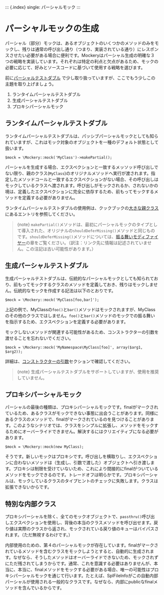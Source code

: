 ::: {.index}
single: パーシャルモック
:::

パーシャルモックの生成
======================

パーシャル（部分）モックは、あるオブジェクトのいくつかのメソッドのみをモックし、残りは通常の呼び出し通り（つまり、実装されている通り）にレスポンスさせたい必要がある場合に便利です。Mockeryはパーシャル生成の明確な３つの戦略を実装しています。それぞれは特定の利点と欠点があるため、モックの必要に応じて、好みとソースコードに基づいて使用する戦略を選びます。

前に[パーシャルテストダブル](creating_test_doubles.htm#パーシャルテストダブル)
で少し取り扱っていますが、ここでもう少しこの主題を取り上げましょう。

1.  ランタイムパーシャルテストダブル
2.  生成パーシャルテストダブル
3.  プロキシパーシャルモック

ランタイムパーシャルテストダブル
--------------------------------

ランタイムパーシャルテストダブルは、パッシブパーシャルモックとしても知られていますが、これはモック対象のオブジェクトを一種のデフォルト状態として扱います。

``` {.php}
$mock = \Mockery::mock('MyClass')->makePartial();
```

パーシャルを生成する場合、エクスペクションと一致するメッソッド呼び出しでない限り、親のクラス(`MyClass`)のオリジナルメソッドへ実行が渡されます。指定したメソッドコールと一致するエクスペクションがない場合、その呼び出しはモックしているクラスへ渡されます。呼び出しがモックされるか、されないかの境は、定義したエクスペクションに完全に依存するため、前もってモックするメソッドを定義する必要がありません。

ランタイムパーシャルテストダブルの使用例は、クックブックの[大きな親クラス](big_parent_class.html)にあるエントリを参照してください。

> {note}
> `makePartial()`メソッドは、最初にパーシャルモックのタイプとして導入された、オリジナルの`shouldDeferMissing()`メソッドと同じものです。`shouldDeferMissing()`メソッドについては、[振る舞いモディファイヤー](creating_test_doubles.html#振る舞いモディファイヤー)の章をご覧ください。（訳注：リンク先に情報は記述されていません。この注記は古い可能性があります。）

生成パーシャルテストダブル
--------------------------

生成パーシャルテストダブルは、伝統的なパーシャルモックとしても知られており、前もってモックするクラスのメソッドを定義しておき、残りはモックしません。伝統的なモックを作成する記法は以下のとおりです。

``` {.php}
$mock = \Mockery::mock('MyClass[foo,bar]');
```

上記の例で、MyClassの`foo()`と`bar()`メソッドはモックされますが、MyClassのその他のクラスではしません。`foo()`と`bar()`メソッドのモックでの振る舞いを指示するため、エクスペクションを定義する必要があります。

モックしないメソッドが関連する可能性があるため、コンストラクターの引数を渡せることを忘れないでください。

``` {.php}
$mock = \Mockery::mock('MyNamespace\MyClass[foo]', array($arg1, $arg2));
```

詳細は、[コンストラクターの引数](creating_test_doubles.html#コンストラクターの引数)セクションで確認してください。

> {note}
> 生成パーシャルテストダブルをサポートしていますが、使用を推奨していません。

プロキシパーシャルモック
------------------------

パーシャルの最後の種類は、プロキシパーシャルモックです。finalがマークされているため、あるクラスがモックできない事態に出会うことがあります。同様にあるクラスのメソッドで、finalがマークされているのを見つけることがあります。このようなシナリオでは、クラスをシンプルに拡張し、メソッドをモックするためにオーバーライドできません。解決するにはクリエイティブになる必要があります。

``` {.php}
$mock = \Mockery::mock(new MyClass);
```

そうです。新しいモックはプロキシです。呼び出しを横取りし、エクスペクションに合わないメソッドは（生成し、引数で渡した）オブジェクトへ引き渡します。プロキシは制限を受けていないため、これにより間接的にfinalがついているメソッドをモックできるのです。トレードオフは明らかです。プロキシパーシャルは、モックしているクラスのタイプヒントのチェックに失敗します。クラスは拡張できないからです。

特別な内部クラス
----------------

プロキシパーシャルを除く、全てのモックオブジェクトで、`passthru()`呼び出しエクスペクションを使用し、背後の本当のクラスメソッドを呼び出せます。戻り値は実際のクラスから返され、モックされている戻り値のキューはバイパスされます。（ただ無視するわけです。）

内部使用のための、第４のパーシャルモックが存在しています。finalがマークされているメソッドを含むクラスをモックしようとすると、自動的に生成されます。なぜなら、そうしたメソッドはオーバーライドできないため、モックされずにただ残されてしまうからです。通常、これを意識する必要はありませんが、本当に、本当に、finalメソッドをモックする必要がある場合、唯一の可能性はプロキシパーシャルモックを通じて行います。たとえば、SplFileInfoがこの自動内部パーシャルが使用される一般的なクラスです。なぜなら、内部にpublicなfinalメソッドを含んでいるからです。

